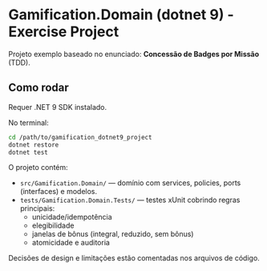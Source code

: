 # Gamification.Domain (dotnet 9) - Exercise Project

Projeto exemplo baseado no enunciado: **Concessão de Badges por Missão** (TDD).

## Como rodar

Requer .NET 9 SDK instalado.

No terminal:
```bash
cd /path/to/gamification_dotnet9_project
dotnet restore
dotnet test
```

O projeto contém:
- `src/Gamification.Domain/` — domínio com services, policies, ports (interfaces) e modelos.
- `tests/Gamification.Domain.Tests/` — testes xUnit cobrindo regras principais:
  - unicidade/idempotência
  - elegibilidade
  - janelas de bônus (integral, reduzido, sem bônus)
  - atomicidade e auditoria

Decisões de design e limitações estão comentadas nos arquivos de código.

